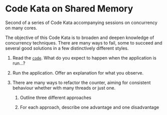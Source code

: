 Code Kata on Shared Memory
=======================================

Second of a series of Code Kata accompanying sessions on concurrency on many cores.

The objective of this Code Kata is to broaden and deepen knowledge of
concurrency techniques. There are many ways to fail, some to succeed and
several good solutions in a few distinctively different styles.
 
1. Read the  [`code`](src/main/java/name/robertburrelldonkin/kata/manycore/memoryshare/ASharedMemoryKata.java). 
 What do you expect to happen when the application is run...?
 
2. Run the application. Offer an explanation for what you observe.

3. There are many ways to refactor the counter, aiming for consistent behaviour 
   whether with many threads or just one.   
   
    1. Outline three different approaches

    2. For each approach, describe one advantage and one disadvantage   